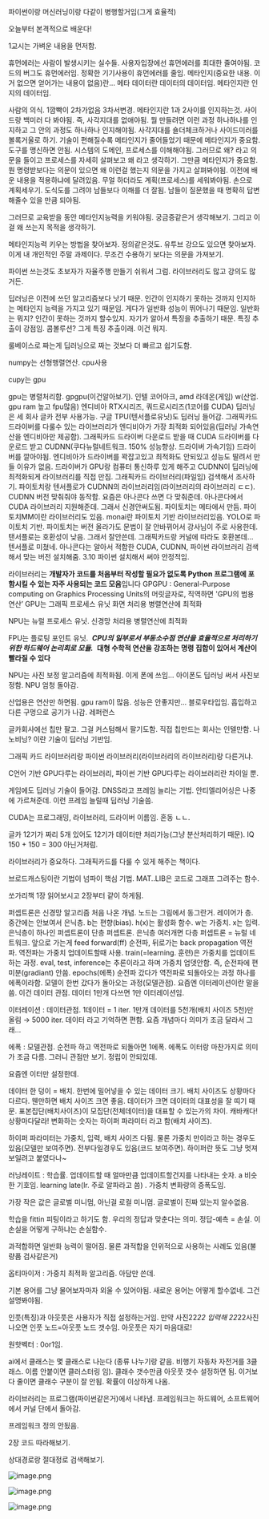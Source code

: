 파이썬이랑 머신러닝이랑 다같이 병행할거임(그게 효율적)

오늘부터 본격적으로 배운다!

1교시는 가벼운 내용을 먼저함.

휴먼에러는 사람이 발생시키는 실수들. 사용자입장에선 휴먼에러를 최대한 줄여야됨. 코드의 버그도 휴먼에러임. 정확한 기기사용이 휴먼에러를 줄임. 메타인지(중요한 내용. 이거 없으면 얻어가는 내용이 없음)란… 메타 데이터란 데이터의 데이터임. 메타인지란 인지의 데이터임. 

사람의 의식. 1깜빡이 2차가없음 3차서변경. 메타인지란 1과 2사이를 인지하는것. 사이드랑 백미러 다 봐야됨. 즉, 사각지대를 없애야됨. 뭘 만들려면 이런 과정 하나하나를 인지하고 그 안의 과정도 하나하나 인지해야됨. 사각지대를 숄더체크하거나 사이드미러를 볼록거울로 하기. 기술이 편해질수록 메타인지가 줄어들었기 때문에 메타인지가 중요함. 도구를 맹신하면 안됨. 시스템의 도메인, 프로세스를 이해해야됨. 그러므로 왜? 라고 의문을 들이고 프로세스를 자세히 살펴보고 왜 라고 생각하기. 그만큼 메타인지가 중요함.  뭔 명령받보다는 의문이 있으면 왜 이런걸 했는지 의문을 가지고 살펴봐야됨. 이전에 배운 내용을 적용하냐에 달려있음. 무얼 하더라도 계획(프로세스)를 세워봐야됨. 손으로 계획세우기. 도식도를 그려야 남들보다 이해를 더 잘됨. 남들이 질문했을 때 명확히 답변해줄수 있을 만큼 되야됨.

그러므로 교육받을 동안 메타인지능력을 키워야됨. 궁금증같은거 생각해보기. 그리고 이걸 왜 쓰는지 목적을 생각하기.

메타인지능력 키우는 방법을 찾아보자. 정의같은것도. 유투브 강으도 있으면 찾아보자. 이게 내 개인적인 주말 과제이다. 무조건 수용하기 보다는 의문을 가져보기. 

파이썬 쓰는것도 초보자가 자율주행 만들기 쉬워서 그럼. 라이브러리도 많고 강의도 많거든. 

딥러닝은 이전에 쓰던 알고리즘보다 낫기 때문. 인간이 인지하기 못하는 것까지 인지하는 메타인지 능력을 가지고 있기 때문임. 게다가 일반화 성능이 뛰어나기 때문임. 일반화는 뭐지? 인간이 못하는 것까지 할수있지. 자기가 알아서 특징을 추출하기 때문. 특징 추출이 강점임. 콤볼루션? 그게 특징 추출이래. 이건 뭐지.

룰베이스로 짜는게 딥러닝으로 짜는 것보다 더 빠르고 쉽기도함.

numpy는 선형행렬연산. cpu사용

cupy는 gpu

gpu는 병렬처리함. gpgpu(이건알아보기). 인텔 코어아크, amd 라데온(게임) w(산업. gpu ram 높고 fpu많음) 엔디비아 RTX시리즈, 쿼드로시리즈(1코어를 CUDA) 딥러닝은 세 회사 글카 전부 사용가능. 구글 TPU(텐서플로유닛)도 딥러닝 들어감. 그래픽카드 드라이버를 다룰수 있는 라이브러리가 엔디비아가 가장 최적화 되어있음(딥러닝 가속연산을 엔디비아만 제공함). 그래픽카드 드라이버 다운로드 받을 때 CUDA 드라이버를 다운로드 받고 CUDNN(쿠다뉴럴네트워크. 150% 성능향상. 드라이버 가속기임) 드라이버를 깔아야됨. 엔디비아가 드라이버를 꽉잡고있고 최적화도 안되있고 성능도 딸려서 만들 이유가 없음. 드라이버가 GPU랑 컴퓨터 통신하루 있게 해주고 CUDNN이 딥러닝에 최적화되게 라이브러리를 직접 만짐. 그래픽카드 라이브러리(파일임) 검색해서 조사하기. 파이토치랑 텐서플로가 CUDNN의 라이브러리임(라이브러리의 라이브러리 ㄷㄷ). CUDNN 버전 맞춰줘야 동작함. 요즘은 아나콘다 쓰면 다 맞춰준데. 아나콘다에서 CUDA 라이브러리 지원해준데. 그래서 신경안써도됨. 파이토치는 메타에서 만듬. 파이토치MM이란 라이브러리도 있음. monai란 파이토치 기반 라이브러리있음. YOLO로 파이토치 기반. 파이토치는 버전 올라가도 문법이 잘 안바뀌어서 강사님이 주로 사용한데. 탠서플로는 호환성이 낮음. 그래서 잘안쓴데. 그래픽카드랑 커널에 따라도 호환본데… 텐서플로 미쳤네. 아나콘다는 알아서 적합한 CUDA, CUDNN, 파이썬 라이브러리 검색해서 맞는 버전 설치해줌. 3.10 파이썬 설치해서 써야 안정적임.

라이브러리는 **개발자가 코드를 처음부터 작성할 필요가 없도록 Python 프로그램에 포함시킬 수 있는 자주 사용되는 코드 모음**입니다
GPGPU :  General-Purpose computing on Graphics Processing Units의 머릿글자로, 직역하면 'GPU의 범용 연산’
GPU는 그래픽 프로세스 유닛 화면 처리용 병렬연산에 최적화

NPU는 뉴럴 프로세스 유닛. 신경망 처리용 병렬연산에 최적화

FPU는 플로팅 포인트 유닛.  ***CPU의 일부로서 부동소수점 연산을 효율적으로 처리하기 위한 하드웨어 논리회로 모듈.***  **대형 수학적 연산을 강조하는 명령 집합이 있어서 계산이 빨라질 수 있다**

NPU는 사진 보정 알고리즘에 최적화됨. 이게 폰에 쓰임… 아이폰도 딥러닝 써서 사진보정함. NPU 엄청 돌아감.

산업용은 연산만 하면됨. gpu ram이 많음. 성능은 안좋지만… 블로우타입임. 흡입하고 다른 구멍으로 공기가 나감. 레퍼런스

글카회사에선 칩만 팔고. 그걸 커스텀해서 팔기도함. 직접 칩만드는 회사는 인텔만함. 나노비닝? 이란 기술이 딥러닝 기반임.

그래픽 카드 라이브러리랑 파이썬 라이브러리(라이브러리의 라이브러리)랑 다른거냐.

C언어 기반 GPU다루는 라이브러리, 파이썬 기반 GPU다루는 라이브러리란 차이일 뿐.

게임에도 딥러닝 기술이 들어감. DNSS라고 프레임 늘리는 기법. 안티엘리어싱은 나중에 가르쳐준데. 이런 프레임 늘릴때 딥러닝 기술씀.

CUDA는 프로그래밍, 라이브러리, 드라이버 이름임. 혼동 ㄴㄴ.

글카 12기가 짜리 5개 있어도 12기가 데이터만 처리가능(그냥 분산처리하기 때문). IQ 150 + 150 = 300 아닌거처럼.

라이브러리가 중요하다. 그래픽카드를 다룰 수 있게 해주는 책이다. 

브로드캐스팅이란 기법이 넘파이 핵심 기법. MAT..LIB은 코드로 그래프 그려주는 함수.

쏘가리책 1장 읽어보시고 2장부터 같이 하게됨.

퍼셉트론은 신경망 알고리즘 처음 나온 개념. 노드는 그림에서 동그란거. 레이어가 층. 중간에는 안보여서 은닉층. b는 편향(bias). h(x)는 활성화 함수. w는 가중치. x는 입력. 은닉층이 하나인 퍼셉트론이 단층 퍼셉트론. 은닉층 여러개면 다층 퍼셉트론 = 뉴럴 네트워크. 앞으로 가는게 feed forward(ff) 순전파, 뒤로가는 back propagation 역전파. 역전파는 가중치 업데이트할때 사용. train(=learning. 훈련)은 가중치를 업데이트하는 과정. eval, test, inference는 추론이라고 하며 가중치 업뎃안함. 즉, 순전파에 편미분(gradiant) 안씀. epochs(에폭) 순전파 갔다가 역전파로 되돌아오는 과정 하나를 에폭이라함. 모델이 한번 갔다가 돌아오는 과정(모델관점). 요즘엔 이터레이션이란 말을 씀. 이건 데이터 관점. 데이터 1만개 다쓰면 1만 이터레이션임. 

이터레이션 : 데이터관점. 1데이터 = 1 iter. 1만개 데이터를 5천개(배치 사이즈 5천)만 올림 → 5000 iter. 데이터 라고 기억하면 편함. 요즘 개념마다 의미가 조금 달라서 그래…

에폭 : 모델관점. 순전파 하고 역전파로 되돌아면 1에폭. 에폭도 이터랑 마찬가지로 의미가 조금 다름. 그러니 관점만 보기. 정립이 안되있데. 

요즘엔 이터만 설정한데.

데이터 한 덩이 = 배치. 한번에 밀어넣을 수 있는 데이터 크기. 배치 사이즈도 상황마다 다르다. 웬만하면 배치 사이즈 크면 좋음. 데이터가 크면 데이터의 대표성을 잘 띠기 때문. 표본집단(배치사이즈)이 모집단(전체데이터)을 대표할 수 있는가의 차이. 캐바캐다! 상황마다달라! 변화하는 숫자는 하이퍼 파라미터 라고 함(배치 사이즈).

하이퍼 파라미터는 가중치, 입력, 배치 사이즈 다됨. 물론 가중치 만이라고 하는 경우도 있음(모델만 보여주면). 전부다일경우도 있음(코드 보여주면). 하이퍼란 뜻도 그냥 멋져보일려고 붙였다나~

러닝레이트 : 학습률. 업데이트할 때 얼마만큼 업데이트할건지를 나타내는 숫자. a 비슷한 기호임. learning late(lr. 주로 알파라고 씀) . 가중치 변화량의 증폭도임. 

가장 작은 값은 글로벌 미니멈, 아닌걸 로컬 미니멈. 글로벌이 진짜 있는지 알수없음. 

학습을 fittin 피팅이라고 하기도 함. 우리의 정답과 맞춘다는 의미. 정답-예측 = 손실. 이 손실을 어떻게 구하냐는 손실함수.

과적합하면 일반화 능력이 떨어짐. 물론 과적합을 인위적으로 사용하는 사례도 있음(불량품 검사같은거)

옵티마이저 : 가중치 최적화 알고리즘. 아담만 쓴데.

기본 용어를 그냥 물어보자마자 외울 수 있어야됨. 새로운 용어는 어떻게 할수없네. 그건 설명봐야됨.

인풋(특징)과 아웃풋은 사용자가 직접 설정하는거임. 만약 사진22*22 입력해 22*22사진 나오면 인풋 노드=아웃풋 노드 갯수임.  아웃풋은 자기 마음대로!

원핫벡터 : 0or1임.

ai에서 클래스는 몇 클래스로 나눈다 (종류 나누기랑 같음. 비행기 자동차 자전거를 3클래스. 이름 안붙이면 클러스터링 임). 클래수 갯수만큼 아웃풋 갯수 설정하면 됨. 이거보다 줄이면 클래수 구분이 잘 안됨. 확률이 이상하게 나옴.

라이브러리는 프로그램(파이썬같은거)에서 나타냄. 프레임워크는 하드웨어, 소프트웨어에서 커널 단에서 돌아감.

프레임워크 정의 안됬음. 

2장 코드 따라해보기.

상대경로랑 절대정로 검색해보기.

![image.png](https://prod-files-secure.s3.us-west-2.amazonaws.com/914cd412-d6e9-4c46-8afb-88e9c6594671/9940170e-3923-464b-86ab-85c085e94e51/image.png)

![image.png](https://prod-files-secure.s3.us-west-2.amazonaws.com/914cd412-d6e9-4c46-8afb-88e9c6594671/27884602-1eb7-4ac0-9fcb-999f6ceeff81/image.png)

![image.png](https://prod-files-secure.s3.us-west-2.amazonaws.com/914cd412-d6e9-4c46-8afb-88e9c6594671/7ce26d00-c08e-4c80-bb50-2426a17c6204/image.png)